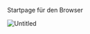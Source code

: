 Startpage für den Browser

![Untitled](https://user-images.githubusercontent.com/84669111/204796195-7303db5a-ad8d-49f2-a992-f1b087d6b2dd.png)



